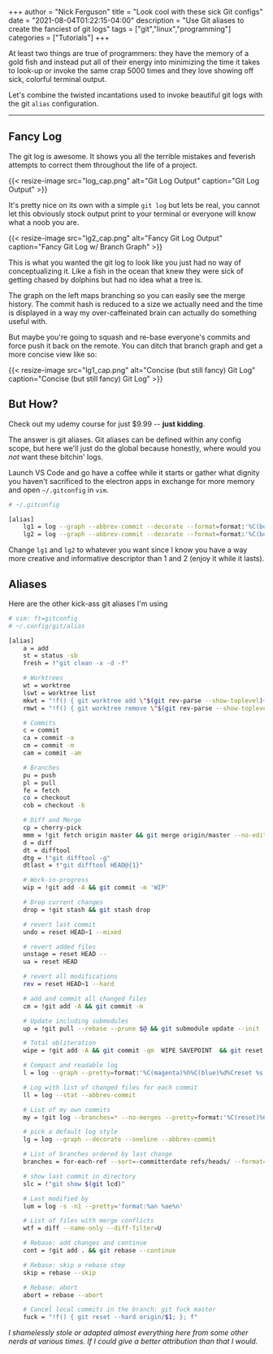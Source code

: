 +++
author = "Nick Ferguson"
title = "Look cool with these sick Git configs"
date = "2021-08-04T01:22:15-04:00"
description = "Use Git aliases to create the fanciest of git logs"
tags = ["git","linux","programming"]
categories = ["Tutorials"]
+++

At least two things are true of programmers: they have the memory of a gold fish and instead put all of their energy into minimizing the time it takes to look-up or invoke the same crap 5000 times and they love showing off sick, colorful terminal output.

Let's combine the twisted incantations used to invoke beautiful git logs with the git `alias` configuration.

--- 


## Fancy Log 

The git log is awesome. It shows you all the terrible mistakes and feverish attempts to correct them throughout the life of a project.   

 
{{< resize-image src="log_cap.png" alt="Git Log Output" caption="Git Log Output" >}}

It's pretty nice on its own with a simple `git log` but lets be real, you cannot let this obviously stock output print to your terminal or everyone will know what a noob you are.  


{{< resize-image src="lg2_cap.png" alt="Fancy Git Log Output" caption="Fancy Git Log w/ Branch Graph" >}}

This is what you wanted the git log to look like you just had no way of conceptualizing it. Like a fish in the ocean that knew they were sick of getting chased by dolphins but had no idea what a tree is.  

The graph on the left maps branching so you can easily see the merge history. The commit hash is reduced to a size we actually need and the time is displayed in a way my over-caffeinated brain can actually do something useful with.  


But maybe you're going to squash and re-base everyone's commits and force push it back on the remote. You can ditch that branch graph and get a more concise view like so: 

{{< resize-image src="lg1_cap.png" alt="Concise (but still fancy) Git Log" caption="Concise (but still fancy) Git Log" >}}

## But How?

Check out my udemy course for just $9.99 -- __just kidding__.  

The answer is git aliases. Git aliases can be defined within any config scope, but here we'll just do the global because honestly, where would you _not_ want these bitchin' logs.  

Launch VS Code and go have a coffee while it starts or gather what dignity you haven't sacrificed to the electron apps in exchange for more memory and open `~/.gitconfig` in `vim`.  

````bash
# ~/.gitconfig

[alias]
    lg1 = log --graph --abbrev-commit --decorate --format=format:'%C(bold blue)%h%C(reset) - %C(bold green)(%ar)%C(reset) %C(white)%s%C(reset) %C(dim white)- %an%C(reset)%C(bold yellow)%d%C(reset)' --all
    lg2 = log --graph --abbrev-commit --decorate --format=format:'%C(bold blue)%h%C(reset) - %C(bold cyan)%aD%C(reset) %C(bold green)(%ar)%C(reset)%C(bold yellow)%d%C(reset)%n''          %C(white)%s%C(reset) %C(dim white)- %an%C(reset)' --all
````

Change `lg1` and `lg2` to whatever you want since I know you have a way more creative and informative descriptor than 1 and 2 (enjoy it while it lasts).  

## Aliases

Here are the other kick-ass git aliases I'm using

````bash
# vim: ft=gitconfig
# ~/.config/git/alias

[alias]
	a = add
	st = status -sb
	fresh = !"git clean -x -d -f"

	# Worktrees
	wt = worktree
	lswt = worktree list
	mkwt = "!f() { git worktree add \"$(git rev-parse --show-toplevel)+$@\"; }; f"
	rmwt = "!f() { git worktree remove \"$(git rev-parse --show-toplevel)+$@\"; }; f"

	# Commits
	c = commit
	ca = commit -a
	cm = commit -m
	cam = commit -am

	# Branches
	pu = push                           
	pl = pull                           
	fe = fetch                          
	co = checkout                       
	cob = checkout -b					

	# Diff and Merge
	cp = cherry-pick
	mmm = !git fetch origin master && git merge origin/master --no-edit
	d = diff
	dt = difftool
	dtg = !"git difftool -g"
	dtlast = !"git difftool HEAD@{1}"

	# Work-in-progress
	wip = !git add -A && git commit -m 'WIP'

	# Drop current changes
	drop = !git stash && git stash drop

	# revert last commit
	undo = reset HEAD~1 --mixed  		

	# revert added files 
	unstage = reset HEAD --      		
	ua = reset HEAD

	# revert all modifications
	rev = reset HEAD~1 --hard        

	# add and commit all changed files
	cm = !git add -A && git commit -m   

	# Update including submodules
	up = !git pull --rebase --prune $@ && git submodule update --init --recursive  

	# Total obliteration
	wipe = !git add -A && git commit -qm  WIPE SAVEPOINT  && git reset HEAD~1 --hard

	# Compact and readable log
	l = log --graph --pretty=format:'%C(magenta)%h%C(blue)%d%Creset %s %C(blue bold)- %an, %ar%Creset'

	# Log with list of changed files for each commit
	ll = log --stat --abbrev-commit

	# List of my own commits
	my = !git log --branches=* --no-merges --pretty=format:'%C(reset)%C(bold)%cd %C(reset)%C(white)%s  %C(reset)%h' --date=short --author=\"$(git config user.name)\"

	# pick a default log style
	lg = log --graph --decorate --oneline --abbrev-commit

	# List of branches ordered by last change
	branches = for-each-ref --sort=-committerdate refs/heads/ --format='%(color:bold)%(refname:short)%(color:reset)\t%(committerdate:relative)'

	# show last commit in directory
	slc = !"git show $(git lcd)"  

	# Last modified by
	lum = log -s -n1 --pretty='format:%an %ae%n'

	# List of files with merge conflicts
	wtf = diff --name-only --diff-filter=U

	# Rebase: add changes and continue
	cont = !git add . && git rebase --continue

	# Rebase: skip a rebase step
	skip = rebase --skip

	# Rebase: abort
	abort = rebase --abort

	# Cancel local commits in the branch: git fuck master
	fuck = "!f() { git reset --hard origin/$1; }; f"	


````

_I shamelessly stole or adapted almost everything here from some other nerds at various times. If I could give a better attribution than that I would._

